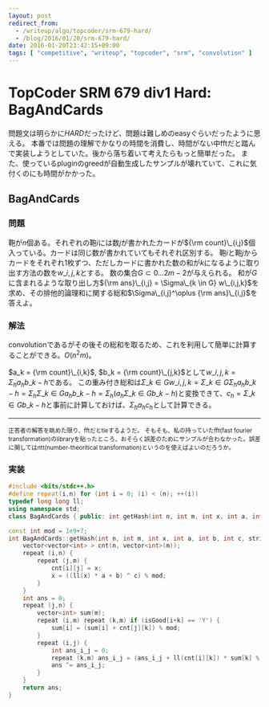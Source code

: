 ```yaml
---
layout: post
redirect_from:
  - /writeup/algo/topcoder/srm-679-hard/
  - /blog/2016/01/20/srm-679-hard/
date: 2016-01-20T23:42:15+09:00
tags: [ "competitive", "writeup", "topcoder", "srm", "convolution" ]
---
```


# TopCoder SRM 679 div1 Hard: BagAndCards

問題文は明らかに*HARD*だったけど、問題は難しめのeasyぐらいだったように思える。
本番では問題の理解でかなりの時間を消費し、時間がない中fftだと踏んで実装しようとしていた。後から落ち着いて考えたらもっと簡単だった。
また、使っているpluginのgreedが自動生成したサンプルが壊れていて、これに気付くのにも時間がかかった。

## BagAndCards

### 問題

鞄が$n$個ある。それぞれの鞄$i$には数$j$が書かれたカードが${\rm count}\_{i,j}$個入っている。カードは同じ数が書かれていてもそれぞれ区別する。
鞄$i$と鞄$j$からカードをそれぞれ$1$枚ずつ、ただしカードに書かれた数の和が$k$になるように取り出す方法の数を$w\_{i,j,k}$とする。
数の集合$G \subset { 0 \dots 2m-2 }$が与えられる。
和が$G$に含まれるような取り出し方${\rm ans}\_{i,j} = \Sigma\_{k \in G} w\_{i,j,k}$を求め、その排他的論理和に関する総和$\Sigma\_{i,j}^\oplus {\rm ans}\_{i,j}$を答えよ。

### 解法

convolutionであるがその後その総和を取るため、これを利用して簡単に計算することができる。$O(n^2m)$。

$a_k = {\rm count}\_{i,k}$, $b_k = {\rm count}\_{j,k}$として$w\_{i,j,k} = \Sigma_h a_h b\_{k-h}$である。
この重み付き総和は$\Sigma\_{k \in G} w\_{i,j,k} = \Sigma\_{k \in G} \Sigma_h a_h b\_{k-h} = \Sigma_h \Sigma\_{k \in G} a_h b\_{k-h} = \Sigma_h ( a_h \Sigma\_{k \in G} b\_{k-h} )$と変換できて、$c_h = \Sigma\_{k \in G} b\_{k-h}$と事前に計算しておけば、$\Sigma_h a_h c_h$として計算できる。

<hr>

<small>
正答者の解答を眺めた限り、fftだとtleするようだ。
そもそも、私の持っていたfft(fast fourier transformation)のlibraryを貼ったところ、おそらく誤差のためにサンプルが合わなかった。誤差に関してはntt(number-theoritical transformation)というのを使えばよいのだろうか。
</small>

### 実装

``` c++
#include <bits/stdc++.h>
#define repeat(i,n) for (int i = 0; (i) < (n); ++(i))
typedef long long ll;
using namespace std;
class BagAndCards { public: int getHash(int n, int m, int x, int a, int b, int c, string isGood); };

const int mod = 1e9+7;
int BagAndCards::getHash(int n, int m, int x, int a, int b, int c, string isGood) {
    vector<vector<int> > cnt(n, vector<int>(m));
    repeat (i,n) {
        repeat (j,m) {
            cnt[i][j] = x;
            x = ((ll(x) * a + b) ^ c) % mod;
        }
    }
    int ans = 0;
    repeat (j,n) {
        vector<int> sum(m);
        repeat (i,m) repeat (k,m) if (isGood[i+k] == 'Y') {
            sum[i] = (sum[i] + cnt[j][k]) % mod;
        }
        repeat (i,j) {
            int ans_i_j = 0;
            repeat (k,m) ans_i_j = (ans_i_j + ll(cnt[i][k]) * sum[k] % mod) % mod;
            ans ^= ans_i_j;
        }
    }
    return ans;
}
```
